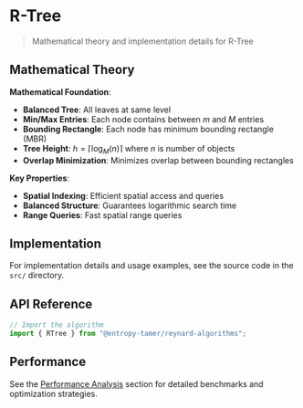 # R-Tree

> Mathematical theory and implementation details for R-Tree

## Mathematical Theory

**Mathematical Foundation**:

- **Balanced Tree**: All leaves at same level
- **Min/Max Entries**: Each node contains between $m$ and $M$ entries
- **Bounding Rectangle**: Each node has minimum bounding rectangle (MBR)
- **Tree Height**: $h = \lceil \log_M(n) \rceil$ where $n$ is number of objects
- **Overlap Minimization**: Minimizes overlap between bounding rectangles

**Key Properties**:

- **Spatial Indexing**: Efficient spatial access and queries
- **Balanced Structure**: Guarantees logarithmic search time
- **Range Queries**: Fast spatial range queries

## Implementation

For implementation details and usage examples, see the source code in the `src/` directory.

## API Reference

```typescript
// Import the algorithm
import { RTree } from "@entropy-tamer/reynard-algorithms";
```

## Performance

See the [Performance Analysis](../performance/) section for detailed benchmarks and optimization strategies.
